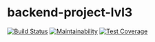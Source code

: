 # backend-project-lvl3
[![Build Status](https://travis-ci.com/AlexandrKoliukh/backend-project-lvl3.svg?branch=master)](https://travis-ci.com/AlexandrKoliukh/backend-project-lvl3)
[![Maintainability](https://api.codeclimate.com/v1/badges/c06519b1cd473441b9ff/maintainability)](https://codeclimate.com/github/AlexandrKoliukh/backend-project-lvl3/maintainability)
[![Test Coverage](https://api.codeclimate.com/v1/badges/c06519b1cd473441b9ff/test_coverage)](https://codeclimate.com/github/AlexandrKoliukh/backend-project-lvl3/test_coverage)

